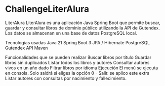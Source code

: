 # ChallengeLiterAlura
LiterAlura
LiterAlura es una aplicación Java Spring Boot que permite buscar, guardar y consultar libros de dominio público utilizando la API de Gutendex. Los datos se almacenan en una base de datos PostgreSQL local.

Tecnologías usadas
Java 21
Spring Boot 3
JPA / Hibernate
PostgreSQL
Gutendex API
Maven

Funcionalidades que se pueden realizar
Buscar libros por título
Guardar libros sin duplicados
Listar todos los libros y autores
Consultar autores vivos en un año dado
Filtrar libros por idioma
Ejecución
El menú se ejecuta en consola. Solo saldrá si eliges la opción 0 - Salir.
se aplico este extra 
Listar autores con consultas por nacimiento y fallecimiento.

